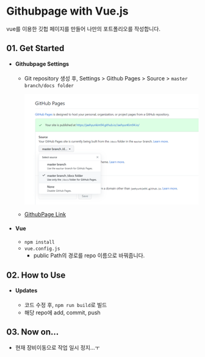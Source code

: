 # Githubpage with Vue.js

vue를 이용한 깃헙 페이지를 만들어 나만의 포트폴리오를 작성합니다.

## 01. Get Started

- #### Githubpage Settings

  - Git repository 생성 후, Settings > Github Pages > Source > `master branch/docs folder`

    ![githubpage_settings](/images/githubpage_settings.png)

  - [GithubPage Link](https://jaehyunkim94.github.io/JaehyunKim94.io/)

- #### Vue

  - `npm install`
  - `vue.config.js`
    - public Path의 경로를 repo 이름으로 바꿔줍니다.



## 02. How to Use

- #### Updates

  - 코드 수정 후, `npm run build`로 빌드
  - 해당 repo에 add, commit, push 

## 03. Now on...
  - 현재 장비이동으로 작업 일시 정지...ㅜ
